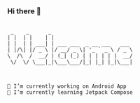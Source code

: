 ### Hi there 👋

<pre><code>
 _    _      _                          
| |  | |    | |                         
| |  | | ___| | ___ ___  _ __ ___   ___ 
| |/\| |/ _ \ |/ __/ _ \| '_ ` _ \ / _ \
\  /\  /  __/ | (_| (_) | | | | | |  __/
 \/  \/ \___|_|\___\___/|_| |_| |_|\___|
                                                                               
                                        

🔭 I’m currently working on Android App
🌱 I’m currently learning Jetpack Compose

<!--
**moqi-Git/moqi-Git** is a ✨ _special_ ✨ repository because its `README.md` (this file) appears on your GitHub profile.

Here are some ideas to get you started:

- 🔭 I’m currently working on ...
- 🌱 I’m currently learning ...
- 👯 I’m looking to collaborate on ...
- 🤔 I’m looking for help with ...
- 💬 Ask me about ...
- 📫 How to reach me: ...
- 😄 Pronouns: ...
- ⚡ Fun fact: ...
-->
